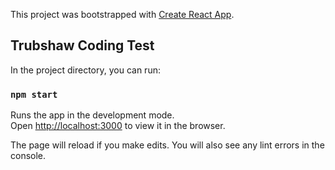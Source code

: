 
This project was bootstrapped with [Create React App](https://github.com/facebook/create-react-app).

## Trubshaw Coding Test

In the project directory, you can run:

### `npm start`

Runs the app in the development mode.\
Open [http://localhost:3000](http://localhost:3000) to view it in the browser.

The page will reload if you make edits.
You will also see any lint errors in the console.

